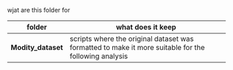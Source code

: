wjat are this folder for

|folder| what does it keep|
|---|---|
|**Modity_dataset**| scripts where the original dataset was formatted to make it more suitable for the following analysis|
